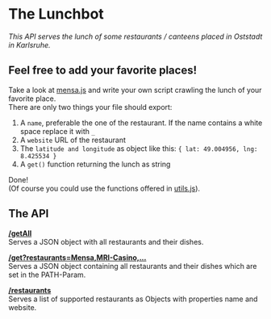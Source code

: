The Lunchbot
============

*This API serves the lunch of some restaurants / canteens placed in Oststadt in Karlsruhe.*

## Feel free to add your favorite places!
Take a look at [mensa.js](src/lunch/restaurants/mensa.js) and write your own script crawling the lunch of your favorite place.  
There are only two things your file should export:
1. A `name`, preferable the one of the restaurant. If the name contains a white space replace it with `_`
2. A `website` URL of the restaurant 
3. The `latitude and longitude` as object like this: `{ lat: 49.004956, lng: 8.425534 }`  
4. A `get()` function returning the lunch as string

Done!  
(Of course you could use the functions offered in [utils.js](src/lunch/utils.js)).

## The API
**<a href="http://ka-lunch.de/api/getAll" target="blank">/getAll</a>**  
Serves a JSON object with all restaurants and their dishes.

**<a href="http://ka-lunch.de/api/get?restaurants=Mensa,MRI-Casino" target="blank">/get?restaurants=Mensa,MRI-Casino,...</a>**  
Serves a JSON object containing all restaurants and their dishes which are set in the PATH-Param.

**<a href="http://ka-lunch.de/api/restaurants" target="blank">/restaurants</a>**  
Serves a list of supported restaurants as Objects with properties name and website.
